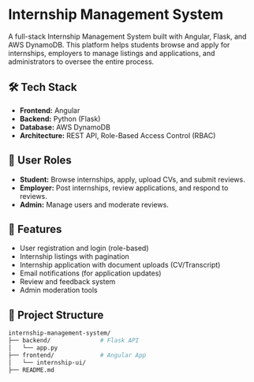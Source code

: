 # Internship Management System

A full-stack Internship Management System built with Angular, Flask, and AWS DynamoDB. This platform helps students browse and apply for internships, employers to manage listings and applications, and administrators to oversee the entire process.

## 🛠️ Tech Stack

- **Frontend:** Angular
- **Backend:** Python (Flask)
- **Database:** AWS DynamoDB
- **Architecture:** REST API, Role-Based Access Control (RBAC)

## 🔐 User Roles

- **Student:** Browse internships, apply, upload CVs, and submit reviews.
- **Employer:** Post internships, review applications, and respond to reviews.
- **Admin:** Manage users and moderate reviews.

## 🚀 Features

- User registration and login (role-based)
- Internship listings with pagination
- Internship application with document uploads (CV/Transcript)
- Email notifications (for application updates)
- Review and feedback system
- Admin moderation tools

## 📁 Project Structure

```bash
internship-management-system/
├── backend/              # Flask API
│   └── app.py
├── frontend/             # Angular App
│   └── internship-ui/
├── README.md
